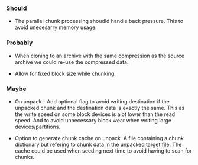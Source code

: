 ### Should

 * The parallel chunk processing shoudld handle back pressure. This to avoid unecesarry memory usage.

### Probably

  * When cloning to an archive with the same compression as the source archive we could re-use the compressed data.

 * Allow for fixed block size while chunking.

### Maybe

 * On unpack - Add optional flag to avoid writing destination if the unpacked chunk and the destination data is exactly the same. This as the write speed on some block devices is alot lower than the read speed. And to avoid unnecessary block wear when writing large devices/partitions.

 * Option to generate chunk cache on unpack. A file containing a chunk dictionary but refering to chunk data in the unpacked target file. The cache could be used when seeding next time to avoid having to scan for chunks.